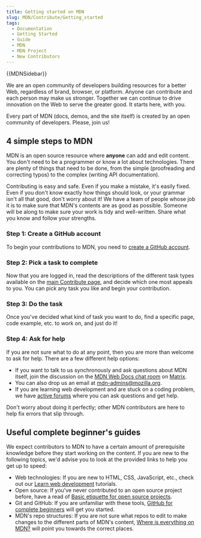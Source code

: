 ```yaml
---
title: Getting started on MDN
slug: MDN/Contribute/Getting_started
tags:
  - Documentation
  - Getting Started
  - Guide
  - MDN
  - MDN Project
  - New Contributors
---
```

{{MDNSidebar}}

We are an open community of developers building resources for a better Web, regardless of brand, browser, or platform. Anyone can contribute and each person may make us stronger. Together we can continue to drive innovation on the Web to serve the greater good. It starts here, with you.

Every part of MDN (docs, demos, and the site itself) is created by an open community of developers. Please, join us!

## 4 simple steps to MDN

MDN is an open source resource where **anyone** can add and edit content. You don't need to be a programmer or know a lot about technologies. There are plenty of things that need to be done, from the simple (proofreading and correcting typos) to the complex (writing API documentation).

Contributing is easy and safe. Even if you make a mistake, it's easily fixed. Even if you don't know exactly how things should look, or your grammar isn't all that good, don't worry about it! We have a team of people whose job it is to make sure that MDN's contents are as good as possible. Someone will be along to make sure your work is tidy and well-written. Share what you know and follow your strengths.

### Step 1: Create a GitHub account

To begin your contributions to MDN, you need to [create a GitHub account](https://github.com/mdn/content/#setup).

### Step 2: Pick a task to complete

Now that you are logged in, read the descriptions of the different task types available on the [main Contribute page](/en-US/docs/MDN/Contribute), and decide which one most appeals to you. You can pick any task you like and begin your contribution.

### Step 3: Do the task

Once you've decided what kind of task you want to do, find a specific page, code example, etc. to work on, and just do it!

### Step 4: Ask for help

If you are not sure what to do at any point, then you are more than welcome to ask for help. There are a few different help options:

- If you want to talk to us synchronously and ask questions about MDN itself, join the discussion on the [MDN Web Docs chat room](https://chat.mozilla.org/#/room/#mdn:mozilla.org) on [Matrix](https://wiki.mozilla.org/Matrix).
- You can also drop us an email at <mdn-admins@mozilla.org>.
- If you are learning web development and are stuck on a coding problem, we have [active forums](https://discourse.mozilla.org/c/mdn/learn/250) where you can ask questions and get help.

Don't worry about doing it perfectly; other MDN contributors are here to help fix errors that slip through.

## Useful complete beginner's guides

We expect contributors to MDN to have a certain amount of prerequisite knowledge
before they start working on the content. If you are new to the following
topics, we'd advise you to look at the provided links to help you get up to
speed:

- Web technologies: If you are new to HTML, CSS, JavaScript, etc., check out our [Learn web development](/en-US/docs/Learn) tutorials.
- Open source: If you've never contributed to an open source project before, have a read of [Basic etiquette for open source projects](/en-US/docs/MDN/Contribute/Open_source_etiquette).
- Git and GitHub: If you are unfamiliar with these tools, [GitHub for complete beginners](/en-US/docs/MDN/Contribute/GitHub_beginners) will get you started.
- MDN's repo structures: If you are not sure what repos to edit to make changes to the different parts of MDN's content, [Where is everything on MDN?](/en-US/docs/MDN/Contribute/Where_is_everything) will point you towards the correct places.
